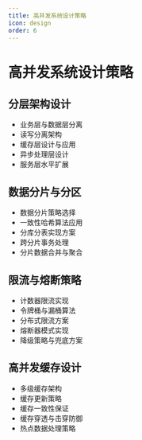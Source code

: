 ```yaml
---
title: 高并发系统设计策略
icon: design
order: 6
---
```


# 高并发系统设计策略

## 分层架构设计

- 业务层与数据层分离
- 读写分离架构
- 缓存层设计与应用
- 异步处理层设计
- 服务层水平扩展

## 数据分片与分区

- 数据分片策略选择
- 一致性哈希算法应用
- 分库分表实现方案
- 跨分片事务处理
- 分片数据合并与聚合

## 限流与熔断策略

- 计数器限流实现
- 令牌桶与漏桶算法
- 分布式限流方案
- 熔断器模式实现
- 降级策略与兜底方案

## 高并发缓存设计

- 多级缓存架构
- 缓存更新策略
- 缓存一致性保证
- 缓存穿透与击穿防御
- 热点数据处理策略

